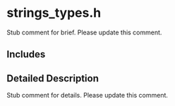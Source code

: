 # strings_types.h 

Stub comment for brief. Please update this comment.

## Includes

## Detailed Description

Stub comment for details. Please update this comment.

